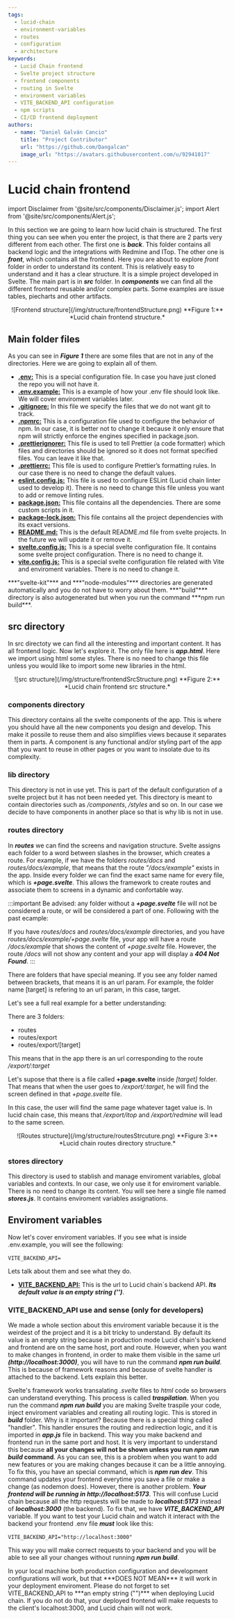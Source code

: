 ```yaml
---
tags: 
  - lucid-chain
  - environment-variables
  - routes
  - configuration
  - architecture
keywords:
  - Lucid Chain frontend
  - Svelte project structure
  - frontend components
  - routing in Svelte
  - environment variables
  - VITE_BACKEND_API configuration
  - npm scripts
  - CI/CD frontend deployment
authors: 
  - name: "Daniel Galván Cancio"
    title: "Project Contributor"
    url: "https://github.com/Dangalcan"
    image_url: "https://avatars.githubusercontent.com/u/92941017"
---
```


# Lucid chain frontend

import Disclaimer from '@site/src/components/Disclaimer.js';
import Alert from '@site/src/components/Alert.js';

In this section we are going to learn how lucid chain is structured. The first thing you can see when you enter the project, is that there are 2 parts very different from each other. The first one is ***back***. This folder contains all backend logic and the integrations with Redmine and ITop. The other one is ***front***, which contains all the frontend. Here you are about to explore *front* folder in order to understand its content. This is relatively easy to understand and it has a clear structure. It is a simple project developed in Svelte. The main part is in ***src*** folder. In ***components*** we can find all the different frontend reusable and/or complex parts. Some examples are issue tables, piecharts and other artifacts.

<div align="center">
![Frontend structure](/img/structure/frontendStructure.png)  
**Figure 1:** *Lucid chain frontend structure.*
</div>

## Main folder files

As you can see in ***Figure 1*** there are some files that are not in any of the directories. Here we are going to explain all of them.

+ <u>**.env:**</u> This is a special configuration file. In case you have just cloned the repo you will not have it.
+ <u>**.env.example:**</u> This is a example of how your .env file should look like. We will cover enviroment variables later.
+ <u>**.gitignore:**</u> In this file we specify the files that we do not want git to track.
+ <u>**.npmrc:**</u> This is a configuration file used to configure the behavior of npm. In our case, it is better not to change it because it only ensure that npm will strictly enforce the engines specified in package.json.
+ <u>**.prettierignorer:**</u> This file is used to tell Prettier (a code formatter) which files and directories should be ignored so it does not format specified files. You can leave it like that.
+ <u>**.prettierrc:**</u> This file is used to configure Prettier’s formatting rules. In our case there is no need to change the default values.
+ <u>**eslint.config.js:**</u> This file is used to configure ESLint (Lucid chain linter used to develop it). There is no need to change this file unless you want to add or remove linting rules.
+ <u>**package.json:**</u> This file contains all the dependencies. There are some custom scripts in it.
+ <u>**package-lock.json:**</u> This file contains all the project dependencies with its exact versions.
+ <u>**README.md:**</u> This is the default README.md file from svelte projects. In the future we will update it or remove it.
+ <u>**svelte.config.js:**</u> This is a special svelte configuration file. It contains some svelte project configuration. There is no need to change it.
+ <u>**vite.config.js:**</u> This is a special svelte configuration file related with Vite and enviroment variables. There is no need to change it.

<Disclaimer>
***"svelte-kit"*** and ***"node-modules"*** directories are generated automatically and you do not have to worry about them. ***"build"*** directory is also autogenerated but when you run the command ***npm run build***.
</Disclaimer>

## src directory

In src directoty we can find all the interesting and important content. It has all frontend logic. Now let's explore it. The only file here is ***app.html***. Here we import using html some styles. There is no need to change this file unless you would like to import some new libraries in the html.

<div align="center">
![src structure](/img/structure/frontendSrcStructure.png)  
**Figure 2:** *Lucid chain frontend src structure.*
</div>

### components directory

This directory contains all the svelte components of the app. This is where you should have all the new components you design and develop. This make it possile to reuse them and also simplifies views because it separates them in parts. A component is any functional and/or styling part of the app that you want to reuse in other pages or you want to insolate due to its complexity.

### lib directory

This directory is not in use yet. This is part of the default configuration of a svelte project but it has not been needed yet. This directory is meant to contain directories such as */components*, */styles* and so on. In our case we decide to have components in another place so that is why lib is not in use.

### routes directory

In ***routes*** we can find the screens and navigation structure. Svelte assigns each folder to a word between slashes in the browser, which creates a route. For example, if we have the folders *routes/docs* and *routes/docs/example*, that means that the route *"/docs/example"* exists in the app. Inside every folder we can find the exact same name for every file, which is ***+page.svelte***. This allows the framework to create routes and associate them to screens in a dynamic and confortable way.

:::important
Be advised: any folder without a ***+page.svelte*** file will not be considered a route, or will be considered a part of one. Following with the past ecample:

If you have *routes/docs*  and *routes/docs/example* directories, and you have *routes/docs/example/+page.svelte* file, your app will have a route */docs/example* that shows the content of *+page.svelte* file. However, the route */docs* will not show any content and your app will display a ***404 Not Found***.
:::

There are folders that have special meaning. If you see any folder named between brackets, that means it is an url param. For example, the folder name [target] is refering to an url param, in this case, target.

Let's see a full real example for a better understanding:

There are 3 folders:

+ routes
+ routes/export
+ routes/export/[target]

This means that in the app there is an url corresponding to the route */export/:target*

Let's supose that there is a file called **+page.svelte** inside *[target]* folder. That means that when the user goes to */export/:target*, he will find the screen defined in that *+page.svelte* file.

In this case, the user will find the same page whatever taget value is. In lucid chain case, this means that */export/itop* and */export/redmine* will lead to the same screen.

<div align="center">
![Routes structure](/img/structure/routesStrcuture.png)  
**Figure 3:** *Lucid chain routes directory structure.*
</div>

### stores directory

This directory is used to stablish and manage enviroment variables, global variables and contexts. In our case, we only use it for enviroment variable. There is no need to change its content. You will see here a single file named ***stores.js***. It contains enviroment variables assignations.

## Enviroment variables

Now let's cover enviroment variables. If you see what is inside .env.example, you will see the following:

```.env
VITE_BACKEND_API=
```

Lets talk about them and see what they do.

+ <u>**VITE_BACKEND_API:**</u> This is the url to Lucid chain`s backend API. ***Its default value is an empty string ('')***.

### VITE_BACKEND_API use and sense (only for developers)

We made a whole section about this enviroment variable because it is the weirdest of the project and it is a bit tricky to understand. By default its value is an empty string because in production mode Lucid chain's backend and frontend are on the same host, port and route. However, when you want to make changes in frontend, in order to make them visible in the same url ***(http://localhost:3000)***, you will have to run the command ***npm run build***. This is because of framework reasons and because of svelte handler is attached to the backend. Lets explain this better.

Svelte's framework works transalating *.svelte* files to *html* code so browsers can understand everything. This process is called ***traspilation***. When you run the command ***npm run build*** you are making Svelte traspile your code, inject enviroment variables and creating all routing logic. This is stored in ***build*** folder. Why is it important? Because there is a special thing called "handler". This handler ensures the routing and redirection logic, and it is imported in ***app.js*** file in backend. This way you make backend and frontend run in the same port and host. It is very important to understand this because **all your changes will not be shown unless you run *npm run build* command**. As you can see, this is a problem when you want to add new features or you are making changes because it can be a little annoying. To fix this, you have an special command, which is ***npm run dev***. This command updates your frontend everytime you save a file or make a change (as nodemon does). However, there is another problem. ***Your frontend will be running in http://localhost:5173***. This will confuse Lucid chain because all the http requests will be made to ***localhost:5173*** instead of ***localhost:3000*** (the backend). To fix that, we have ***VITE_BACKEND_API*** variable. If you want to test your Lucid chain and watch it interact with the backend your frontend .env file ***must*** look like this:

```.env
VITE_BACKEND_API="http://localhost:3000"
```

This way you will make correct requests to your backend and you will be able to see all your changes without running ***npm run build***.

<Alert>
In your local machine both production configuration and development configurations will work, but that ***DOES NOT MEAN*** it will work in your deployment enviroment. Please do not forget to set VITE_BACKEND_API to ***an empty string ("")*** when deploying Lucid chain. If you do not do that, your deployed frontend will make requests to the client's localhost:3000, and Lucid chain will not work.
</Alert>

